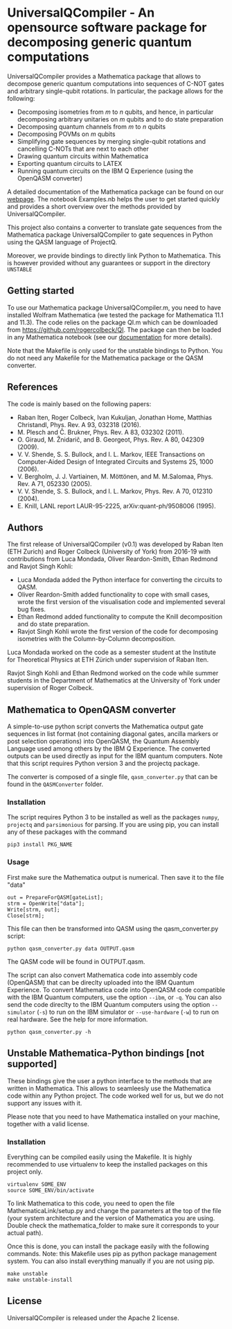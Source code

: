 # UniversalQCompiler - An opensource software package for decomposing generic quantum computations

UniversalQCompiler provides a Mathematica package that allows to decompose generic quantum computations into sequences of C-NOT gates and arbitrary single-qubit rotations. In particular, the package allows for the following:

*  Decomposing  isometries from *m* to *n* qubits, and hence, in particular decomposing arbitrary unitaries on *m* qubits and to do state preparation
*  Decomposing  quantum channels from *m* to *n* qubits
*  Decomposing POVMs on *m* qubits
*  Simplifying gate sequences by merging single-qubit rotations and cancelling C-NOTs that are next to each other
*  Drawing quantum circuits within Mathematica
*  Exporting quantum circuits to LATEX
*  Running quantum circuits on the IBM Q Experience (using the OpenQASM converter)

A detailed documentation of the Mathematica package can be found on our [webpage](http://www-users.york.ac.uk/~rc973/UniversalQCompiler.html). The notebook Examples.nb helps the user to get started quickly and provides a short overview over the methods provided by UniversalQCompiler.

This project also contains a converter to translate gate sequences from the Mathematica package UniversalQCompiler to gate sequences in Python using the QASM language of ProjectQ.

Moreover, we provide bindings to directly link Python to Mathematica. This is however provided without any guarantees or support in the directory `UNSTABLE`

## Getting started

To use our Mathematica package UniversalQCompiler.m, you need to have installed Wolfram Mathematica (we tested the package for Mathematica 11.1 and 11.3). The code relies on the package QI.m which can be downloaded from https://github.com/rogercolbeck/QI. The package can then be loaded in any Mathematica notebook (see our [documentation](https://docs.google.com/forms/d/e/1FAIpQLSc_QmF_qFwp25f8fsrVWiMKGkKbtPZeSNbOWLFU357tLpKNVw/viewform) for more details).

Note that the Makefile is only used for the unstable bindings to Python. You do not need any Makefile for the Mathematica package or the QASM converter.

## References

The code is mainly based on the following papers:

* Raban Iten, Roger Colbeck, Ivan Kukuljan, Jonathan Home, Matthias Christandl, Phys. Rev. A 93, 032318 (2016).
* M. Plesch and Č. Brukner, Phys. Rev. A 83, 032302 (2011).
* O. Giraud, M. Žnidarič, and B. Georgeot, Phys. Rev. A 80, 042309 (2009).
* V. V. Shende, S. S. Bullock, and I. L. Markov, IEEE Transactions on Computer-Aided Design of Integrated Circuits and Systems 25, 1000 (2006).
* V. Bergholm, J. J. Vartiainen, M. Möttönen, and M. M.Salomaa, Phys. Rev. A 71, 052330 (2005).
* V. V. Shende, S. S. Bullock, and I. L. Markov, Phys. Rev. A 70, 012310 (2004).
* E. Knill, LANL report LAUR-95-2225, arXiv:quant-ph/9508006 (1995).

## Authors

The first release of UniversalQCompiler (v0.1) was developed by Raban Iten (ETH Zurich) and Roger Colbeck (University of York) from 2016-19 with contributions from Luca Mondada, Oliver Reardon-Smith, Ethan Redmond and Ravjot Singh Kohli:

* Luca Mondada added the Python interface for converting the circuits to QASM.
* Oliver Reardon-Smith added functionality to cope with small cases, wrote the first version of the visualisation code and implemented several bug fixes.
* Ethan Redmond added functionality to compute the Knill decomposition and do state preparation.
* Ravjot Singh Kohli wrote the first version of the code for decomposing isometries with the Column-by-Column decomposition.

Luca Mondada worked on the code as a semester student at the Institute for Theoretical Physics at ETH Zürich under supervision of Raban Iten.

Ravjot Singh Kohli and Ethan Redmond worked on the code while summer students in the Department of Mathematics at the University of York under supervision of Roger Colbeck.

## Mathematica to OpenQASM converter
A simple-to-use python script converts the Mathematica output gate sequences in list format (not containing diagonal gates, ancilla markers or post selection operations) into OpenQASM, the Quantum Assembly Language used among others by the IBM Q Experience. The converted outputs can be used directly as input for the IBM quantum computers. Note that this script requires Python version 3 and the projectq package.

The converter is composed of a single file, `qasm_converter.py` that can be found
in the `QASMConverter` folder.

### Installation
The script requires Python 3 to be installed as well as the packages  ``numpy``, ``projectq`` and ``parsimonious`` for parsing.
If you are using pip, you can install any of these packages with the command
```shell
pip3 install PKG_NAME
```

### Usage
First make sure the Mathematica output is numerical. Then save it to the file "data"
```shell
out = PrepareForQASM[gateList];
strm = OpenWrite["data"];
Write[strm, out];
Close[strm];
```

This file can then be transformed into QASM using the qasm\_converter.py script:
```
python qasm_converter.py data OUTPUT.qasm
```
The QASM code will be found in OUTPUT.qasm.

The script can also convert Mathematica code into assembly code (OpenQASM) that can be direclty uploaded into the IBM Quantum Experience.
To convert Mathematica code into OpenQASM code compatible with the IBM Quantum computers, use the option ``--ibm``, or ``-q``.
You can also send the code direclty to the IBM Quantum computers using the option ``--simulator`` (``-s``) to run on the IBM simulator or ``--use-hardware`` (``-w``) to run on real hardware. See the help for more information.
```shell
python qasm_converter.py -h
```

## Unstable Mathematica-Python bindings [not supported]
These bindings give the user a python interface to the methods that are written in Mathematica. This allows to seamleesly use the Mathematica code within any Python project. The code worked well for us, but we do not support any issues with it.

Please note that you need to have Mathematica installed on your machine, together with a valid license.

### Installation
Everything can be compiled easily using the Makefile. It is highly recommended to use virtualenv to keep the installed packages on this project only.

```shell
virtualenv SOME_ENV
source SOME_ENV/bin/activate
```

To link Mathematica to this code, you need to open the file MathematicaLink/setup.py and change the parameters at the top of the file (your system architecture and the version of Mathematica you are using. Double check the mathematica\_folder to make sure it corresponds to your actual path).

Once this is done, you can install the package easily with the following commands.
Note: this Makefile uses pip as python package management system. You can also install everything manually if you are not using pip.
```
make unstable
make unstable-install
```

## License
UniversalQCompiler is released under the Apache 2 license.
